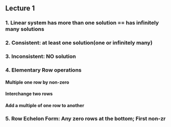 ## Lecture 1
### 1. Linear system has more than one solution == has infinitely many solutions
### 2. Consistent: at least one solution(one or infinitely many)
### 3. Inconsistent: NO solution
### 4. Elementary Row operations
####   Multiple one row by non-zero
####   Interchange two rows
####   Add a multiple of one row to another
### 5. Row Echelon Form: Any zero rows at the bottom; First non-zr

